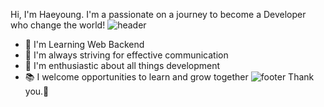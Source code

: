
Hi, I'm Haeyoung. I'm a passionate on a journey to become a Developer who change the world!
![header](https://capsule-render.vercel.app/api?type=rect&color=gradient&height=1)
- 🌱 I'm Learning Web Backend
- 💬 I'm always striving for effective communication
- 🚀 I'm enthusiastic about all things development
- 📚 I welcome opportunities to learn and grow together
![footer](https://capsule-render.vercel.app/api?type=wave&color=gradient&height=150&section=footer)
  Thank you.🙌

